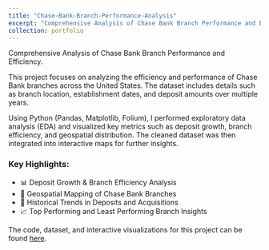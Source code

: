 ```yaml
---
title: "Chase-Bank-Branch-Performance-Analysis"
excerpt: "Comprehensive Analysis of Chase Bank Branch Performance and Efficiency. <br/><img src='../images/chase_branch_map.png'>"
collection: portfolio
---
```


<p>Comprehensive Analysis of Chase Bank Branch Performance and Efficiency.</p>

<p>
This project focuses on analyzing the efficiency and performance of Chase Bank branches across the United States. The dataset includes details such as branch location, establishment dates, and deposit amounts over multiple years.
</p>

<p>
Using Python (Pandas, Matplotlib, Folium), I performed exploratory data analysis (EDA) and visualized key metrics such as deposit growth, branch efficiency, and geospatial distribution. The cleaned dataset was then integrated into interactive maps for further insights.
</p>

<h3>Key Highlights:</h3>
<ul>
  <li>📊 Deposit Growth & Branch Efficiency Analysis</li>
  <li>📍 Geospatial Mapping of Chase Bank Branches</li>
  <li>📅 Historical Trends in Deposits and Acquisitions</li>
  <li>📈 Top Performing and Least Performing Branch Insights</li>
</ul>

<p>
The code, dataset, and interactive visualizations for this project can be found 
<a href="https://github.com/v1nusss/Chase-Bank-Branch-Performance-Analysis.git" target="_blank">here</a>.
</p>
